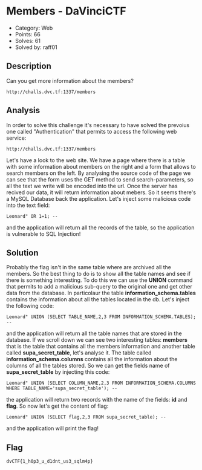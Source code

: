 # Members - DaVinciCTF

- Category: Web
- Points: 66
- Solves: 61
- Solved by: raff01

## Description

Can you get more information about the members?

`http://challs.dvc.tf:1337/members`


## Analysis

In order to solve this challenge it's necessary to have solved the prevoius one called "Authentication" that permits to access the following web service:

`http://challs.dvc.tf:1337/members`

Let's have a look to the web site. We have a page where there is a table with some information about members on the right and a form that allows to search members on the left. By analysing the source code of the page we can see that the form uses the GET method to send search-parameters, so all the text we write will be encoded into the url. Once the server has recived our data, it will return information about mebers. So it seems there's a MySQL Database back the application. Let's inject some malicious code into the text field:

`Leonard" OR 1=1; --`

and the application will return all the records of the table, so the application is vulnerable to SQL Injection!



## Solution

Probably the flag isn't in the same table where are archived all the members. So the best thing to do is to show all the table names and see if there is something interesting. To do this we can use the **UNION** command that permits to add a malicious sub-query to the original one and get other data from the database. In particolaur the table **information_schema.tables** contains the information about all the tables located in the db. Let's inject the following code:

`Leonard" UNION (SELECT TABLE_NAME,2,3 FROM INFORMATION_SCHEMA.TABLES); --`

and the application will return all the table names that are stored in the database. If we scroll down we can see two interesting tables: **members** that is the table that contains all the members information and another table called **supa_secret_table**, let's analyse it. The table called **information_schema.columns** contains all the information about the columns of all the tables stored. So we can get the fields name of **supa_secret_table** by injecting this code:

`Leonard" UNION (SELECT COLUMN_NAME,2,3 FROM INFORMATION_SCHEMA.COLUMNS WHERE TABLE_NAME='supa_secret_table'); --`

the application will return two records with the name of the fields: **id** and **flag**. So now let's get the content of flag:

`Leonard" UNION (SELECT flag,2,3 FROM supa_secret_table); --`

and the application will print the flag!


## Flag

`dvCTF{1_h0p3_u_d1dnt_us3_sqlm4p}`

